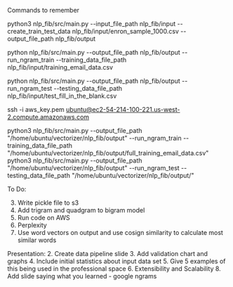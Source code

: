 Commands to remember

python3 nlp_fib/src/main.py --input_file_path nlp_fib/input --create_train_test_data nlp_fib/input/enron_sample_1000.csv --output_file_path nlp_fib/output

python nlp_fib/src/main.py  --output_file_path nlp_fib/output --run_ngram_train --training_data_file_path nlp_fib/input/training_email_data.csv 

python nlp_fib/src/main.py  --output_file_path nlp_fib/output --run_ngram_test --testing_data_file_path nlp_fib/input/test_fill_in_the_blank.csv 

ssh -i aws_key.pem ubuntu@ec2-54-214-100-221.us-west-2.compute.amazonaws.com

python3 nlp_fib/src/main.py  --output_file_path "/home/ubuntu/vectorizer/nlp_fib/output" --run_ngram_train --training_data_file_path "/home/ubuntu/vectorizer/nlp_fib/output/full_training_email_data.csv"
python3 nlp_fib/src/main.py  --output_file_path "/home/ubuntu/vectorizer/nlp_fib/output" --run_ngram_test --testing_data_file_path "/home/ubuntu/vectorizer/nlp_fib/output/"

To Do:
    
3. Write pickle file to s3
4. Add trigram and quadgram to bigram model
5. Run code on AWS
6. Perplexity
7. Use word vectors on output and use cosign similarity to calculate most similar words

Presentation:
2. Create data pipeline slide
3. Add validation chart and graphs
4. Include initial statistics about input data set
5. Give 5 examples of this being used in the professional space
6. Extensibility and Scalability
8. Add slide saying what you learned - google ngrams
